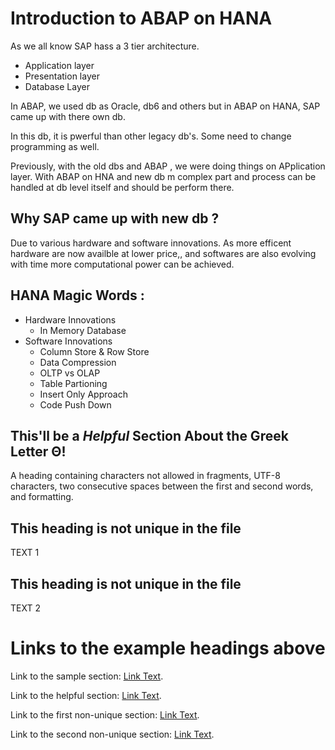 # Introduction to ABAP on HANA

As we all know SAP hass a 3 tier architecture.
- Application layer
- Presentation layer
- Database Layer

In ABAP, we used db as Oracle, db6 and others but in ABAP on HANA, SAP came up with there own db. 

In this db, it is pwerful than other legacy db's. Some need to change programming as well. 

Previously, with the old dbs and ABAP , we were doing things on APplication layer. With ABAP on HNA and new db m complex part and process can be handled at db level itself and should be perform there. 

## Why SAP came up with new db ? 
Due to various hardware and software innovations. 
As more efficent hardware are now availble at lower price,, and softwares are also evolving with time more computational power can be achieved. 

## HANA Magic Words :  
- Hardware Innovations
  - In Memory Database 
- Software Innovations
   - Column Store & Row Store
   - Data Compression
   - OLTP vs OLAP
   - Table Partioning
   - Insert Only Approach
   - Code Push Down 
  

## This'll be a _Helpful_ Section About the Greek Letter Θ!
A heading containing characters not allowed in fragments, UTF-8 characters, two consecutive spaces between the first and second words, and formatting.

## This heading is not unique in the file

TEXT 1

## This heading is not unique in the file

TEXT 2

# Links to the example headings above

Link to the sample section: [Link Text](#sample-section).

Link to the helpful section: [Link Text](#thisll--be-a-helpful-section-about-the-greek-letter-Θ).

Link to the first non-unique section: [Link Text](#this-heading-is-not-unique-in-the-file).

Link to the second non-unique section: [Link Text](#this-heading-is-not-unique-in-the-file-1).

